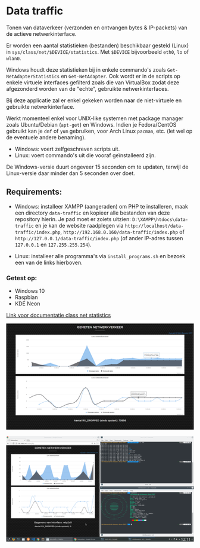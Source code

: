 # Data traffic
Tonen van dataverkeer (verzonden en ontvangen bytes & IP-packets) van de actieve netwerkinterface.


Er worden een aantal statistieken (bestanden) beschikbaar gesteld (Linux) in `sys/class/net/$DEVICE/statistics`. Met `$DEVICE` bijvoorbeeld `eth0`, `lo` of `wlan0`.

Windows houdt deze statistieken bij in enkele commando's zoals `Get-NetAdapterStatistics` en `Get-NetAdapter`. Ook wordt er in de scripts op enkele virtuele interfaces gefilterd zoals die van VirtualBox zodat deze afgezonderd worden van de "echte", gebruikte netwerkinterfaces.

Bij deze applicatie zal er enkel gekeken worden naar de niet-virtuele en gebruikte netwerkinterface.

Werkt momenteel enkel voor UNIX-like systemen met package manager zoals Ubuntu/Debian (`apt-get`) en Windows. Indien je Fedora/CentOS gebruikt kan je `dnf` of `yum` gebruiken, voor Arch Linux `pacman`, etc. (let wel op de eventuele andere benaming).


- Windows: voert zelfgeschreven scripts uit.
- Linux: voert commando's uit die vooraf geïnstalleerd zijn.

De Windows-versie duurt ongeveer 15 seconden om te updaten, terwijl de Linux-versie daar minder dan 5 seconden over doet.

## Requirements:

- Windows: installeer XAMPP (aangeraden) om PHP te installeren, maak een directory `data-traffic` en kopieer alle bestanden van deze repository hierin. Je pad moet er zoiets uitzien: `D:\XAMPP\htdocs\data-traffic` en je kan de website raadplegen via `http://localhost/data-traffic/index.php`, `http://192.168.0.160/data-traffic/index.php` of `http://127.0.0.1/data-traffic/index.php` (of ander IP-adres tussen `127.0.0.1` en `127.255.255.254`).

- Linux: installeer alle programma's via `install_programs.sh` en bezoek een van de links hierboven.

### Getest op:

- Windows 10
- Raspbian
- KDE Neon


[Link voor documentatie class net statistics](https://www.kernel.org/doc/Documentation/ABI/testing/sysfs-class-net-statistics)

![Demonstratie applicatie](img/Demo.PNG)

![Demonstratie applicatie KDE Neon](img/KDE-Neon.png)
